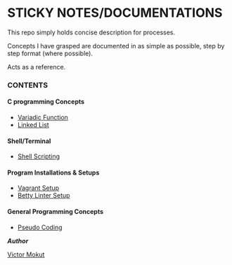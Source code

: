 # STICKY NOTES/DOCUMENTATIONS

This repo simply holds concise description for processes. 

Concepts I have grasped are documented in as simple as possible, step by step format (where possible).

Acts as a reference.

### CONTENTS

#### C programming Concepts
- [Variadic Function](https://github.com/vikmokut/sticky_notes/blob/main/variadic_func.md)
- [Linked List](https://github.com/vikmokut/sticky_notes/blob/main/linked_list.md)

#### Shell/Terminal
- [Shell Scripting](https://github.com/vikmokut/sticky_notes/blob/main/shell_scripting)

#### Program Installations & Setups
- [Vagrant Setup](https://github.com/vikmokut/sticky_notes/blob/main/vagrant_setup)
- [Betty Linter Setup](https://github.com/vikmokut/sticky_notes/blob/main/betty_setup)

#### General Programming Concepts
- [Pseudo Coding](https://github.com/vikmokut/sticky_notes/edit/main/Pseudo_coding.md)





***Author***

[Victor Mokut](https://linkedin.com/in/victor-mokut)
##
